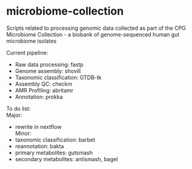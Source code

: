 # microbiome-collection

Scripts related to processing genomic data collected as part of the CPG Microbiome Collection - a biobank of genome-sequenced human gut microbiome isolates

Current pipeline:  
- Raw data processing: fastp  
- Genome assembly: shovill  
- Taxonomic classification: GTDB-tk  
- Assembly QC: checkm  
- AMR Profiling: abritamr  
- Annotation: prokka  

To do list:  
Major:
- rewrite in nextflow  
Minor:
- taxonomic classification: barbet  
- reannotation: bakta  
- primary metabolites: gutsmash  
- secondary metabolites: antismash, bagel  